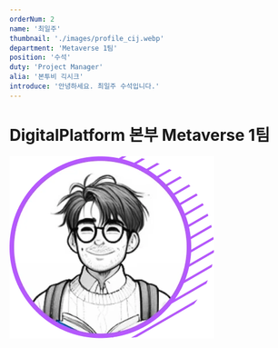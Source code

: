 ```yaml
---
orderNum: 2
name: '최일주'
thumbnail: './images/profile_cij.webp'
department: 'Metaverse 1팀'
position: '수석'
duty: 'Project Manager'
alia: '본투비 긱시크'
introduce: '안녕하세요. 최일주 수석입니다.'
---
```


# DigitalPlatform 본부 Metaverse 1팀

![Git Commit Message Example](images/profile_cij.webp)
